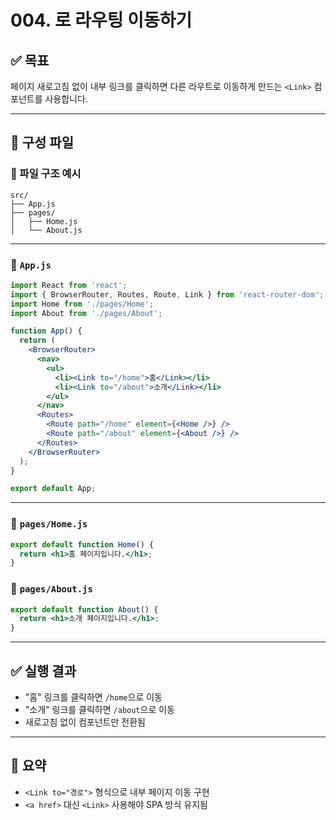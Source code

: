 # 004. <Link>로 라우팅 이동하기

## ✅ 목표
페이지 새로고침 없이 내부 링크를 클릭하면 다른 라우트로 이동하게 만드는 `<Link>` 컴포넌트를 사용합니다.

---

## 🧱 구성 파일

### 📁 파일 구조 예시
```
src/
├── App.js
├── pages/
│   ├── Home.js
│   └── About.js
```

---

### 📄 `App.js`

```jsx
import React from 'react';
import { BrowserRouter, Routes, Route, Link } from 'react-router-dom';
import Home from './pages/Home';
import About from './pages/About';

function App() {
  return (
    <BrowserRouter>
      <nav>
        <ul>
          <li><Link to="/home">홈</Link></li>
          <li><Link to="/about">소개</Link></li>
        </ul>
      </nav>
      <Routes>
        <Route path="/home" element={<Home />} />
        <Route path="/about" element={<About />} />
      </Routes>
    </BrowserRouter>
  );
}

export default App;
```

---

### 📄 `pages/Home.js`

```jsx
export default function Home() {
  return <h1>홈 페이지입니다.</h1>;
}
```

### 📄 `pages/About.js`

```jsx
export default function About() {
  return <h1>소개 페이지입니다.</h1>;
}
```

---

## ✅ 실행 결과

- "홈" 링크를 클릭하면 `/home`으로 이동
- "소개" 링크를 클릭하면 `/about`으로 이동
- 새로고침 없이 컴포넌트만 전환됨

---

## 📌 요약

- `<Link to="경로">` 형식으로 내부 페이지 이동 구현
- `<a href>` 대신 `<Link>` 사용해야 SPA 방식 유지됨
